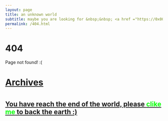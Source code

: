 ```yaml
---
layout: page
title: an unknown world
subtitle: maybe you are looking for &nbsp;&nbsp; <a href ="https://0x0023.me/life.html">Life story</a>&nbsp;&nbsp; 
permalink: /404.html
---
```


# 404

Page not found! :(

<h1><a href ="http://www.ityouknow.com/archives.html">Archives</a><h1>

<h2><a href="https://0x0023.me">You have reach the end of the world, please <span style="color:#00FF00">clike me</span> to back the earth :)</a></h2>
